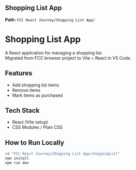 ## **Shopping List App**
**Path:** `FCC React Journey/Shopping List App/`

# Shopping List App

A React application for managing a shopping list.  
Migrated from FCC browser project to Vite + React in VS Code.

## Features
- Add shopping list items
- Remove items
- Mark items as purchased

## Tech Stack
- React (Vite setup)
- CSS Modules / Plain CSS

## How to Run Locally
```bash
cd "FCC React Journey/Shopping List App/shoppingList"
npm install
npm run dev
